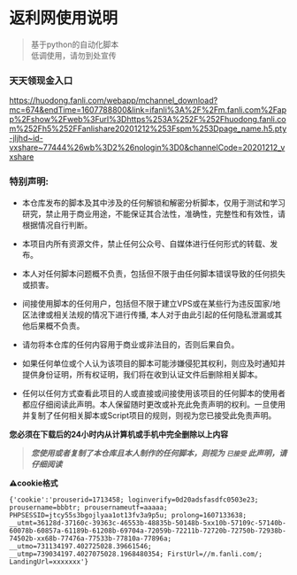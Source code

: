 # 返利网使用说明

> 基于python的自动化脚本  
> 低调使用，请勿到处宣传  


### 天天领现金入口
https://huodong.fanli.com/webapp/mchannel_download?mc=674&endTime=1607788800&link=ifanli%3A%2F%2Fm.fanli.com%2Fapp%2Fshow%2Fweb%3Furl%3Dhttps%253A%252F%252Fhuodong.fanli.com%252Fh5%252FFanlishare20201212%253Fspm%253Dpage_name.h5.pty-jljhd~id-vxshare~77444%26wb%3D2%26nologin%3D0&channelCode=20201212_vxshare

### 特别声明:

- 本仓库发布的脚本及其中涉及的任何解锁和解密分析脚本，仅用于测试和学习研究，禁止用于商业用途，不能保证其合法性，准确性，完整性和有效性，请根据情况自行判断。

- 本项目内所有资源文件，禁止任何公众号、自媒体进行任何形式的转载、发布。

- 本人对任何脚本问题概不负责，包括但不限于由任何脚本错误导致的任何损失或损害。

- 间接使用脚本的任何用户，包括但不限于建立VPS或在某些行为违反国家/地区法律或相关法规的情况下进行传播, 本人对于由此引起的任何隐私泄漏或其他后果概不负责。

- 请勿将本仓库的任何内容用于商业或非法目的，否则后果自负。

- 如果任何单位或个人认为该项目的脚本可能涉嫌侵犯其权利，则应及时通知并提供身份证明，所有权证明，我们将在收到认证文件后删除相关脚本。

- 任何以任何方式查看此项目的人或直接或间接使用该项目的任何脚本的使用者都应仔细阅读此声明。本人保留随时更改或补充此免责声明的权利。一旦使用并复制了任何相关脚本或Script项目的规则，则视为您已接受此免责声明。

 **您必须在下载后的24小时内从计算机或手机中完全删除以上内容**  
> ***您使用或者复制了本仓库且本人制作的任何脚本，则视为 `已接受` 此声明，请仔细阅读*** 



**⚠️cookie格式**

  ```
 {'cookie':'prouserid=1713458; loginverify=0d20adsfasdfc0503e23; prousername=bbbtr; prousernameutf=aaaaa; PHPSESSID=jtcy55s3bgojlyaa1ot13fv3a9p5u; prolong=1607133638; __utmt=36128d-37160c-39363c-46553b-48835b-50148b-5xx10b-57109c-57140b-60078b-60857a-61189b-61208b-69704a-72059b-72211b-72720b-72750b-72938b-74502b-xx68b-77476a-77533b-77810a-77896a; __utmo=731134197.402725028.39661546; __utmp=739034197.4027075028.1968480354; FirstUrl=//m.fanli.com/; LandingUrl=xxxxxxx'}
  ```